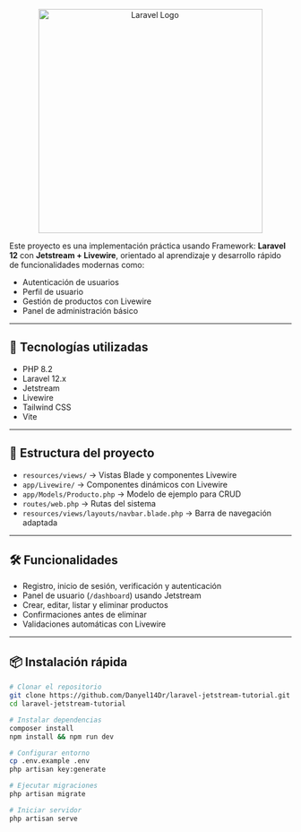 <p align="center"><a href="https://laravel.com" target="_blank"><img src="https://raw.githubusercontent.com/laravel/art/master/logo-lockup/5%20SVG/2%20CMYK/1%20Full%20Color/laravel-logolockup-cmyk-red.svg" width="400" alt="Laravel Logo"></a></p>

Este proyecto es una implementación práctica usando Framework: **Laravel 12** con **Jetstream + Livewire**, orientado al aprendizaje y desarrollo rápido de funcionalidades modernas como:

- Autenticación de usuarios
- Perfil de usuario
- Gestión de productos con Livewire
- Panel de administración básico

---

## 🚀 Tecnologías utilizadas

- PHP 8.2
- Laravel 12.x
- Jetstream
- Livewire
- Tailwind CSS
- Vite

---

## 🧱 Estructura del proyecto

- `resources/views/` → Vistas Blade y componentes Livewire
- `app/Livewire/` → Componentes dinámicos con Livewire
- `app/Models/Producto.php` → Modelo de ejemplo para CRUD
- `routes/web.php` → Rutas del sistema
- `resources/views/layouts/navbar.blade.php` → Barra de navegación adaptada

---

## 🛠️ Funcionalidades

- Registro, inicio de sesión, verificación y autenticación
- Panel de usuario (`/dashboard`) usando Jetstream
- Crear, editar, listar y eliminar productos
- Confirmaciones antes de eliminar
- Validaciones automáticas con Livewire

---

## 📦 Instalación rápida

```bash
# Clonar el repositorio
git clone https://github.com/Danyel14Dr/laravel-jetstream-tutorial.git
cd laravel-jetstream-tutorial

# Instalar dependencias
composer install
npm install && npm run dev

# Configurar entorno
cp .env.example .env
php artisan key:generate

# Ejecutar migraciones
php artisan migrate

# Iniciar servidor
php artisan serve
